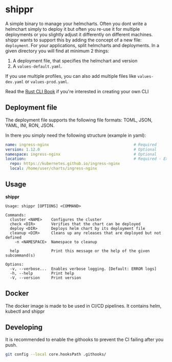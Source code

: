 # shippr
A simple binary to manage your helmcharts.
Often you dont write a helmchart simply to deploy it but often you re-use it for multiple deployments or you slightly adjust it differently on different machines. shippr wants to support this by adding the concept of a new file: `deployment`. For your applications, split helmcharts and deployments. In a given directory you will find at minimum 2 things:
1. A deployment file, that specifies the helmchart and version
2. A `values-default.yaml`.

If you use multiple profiles, you can also add multiple files like `values-dev.yaml` or `values-prod.yaml`.

Read the [Rust CLI Book](https://rust-cli.github.io/book/index.html) if you're interested in creating your own CLI

## Deployment file
The deployment file supports the following file formats: TOML, JSON, YAML, INI, RON, JSON.

In there you simply need the following structure (example in yaml):
```yaml
name: ingress-nginx                                     # Required
version: 1.12.0                                         # Optional
namespace: ingress-nginx                                # Optional
location:                                               # Required - Exactly one
  repo: https://kubernetes.github.io/ingress-nginx
  local: /home/user/charts/ingress-nginx
```

## Usage
**shippr**
```
Usage: shippr [OPTIONS] <COMMAND>

Commands:
  cluster <NAME>    Configures the cluster
  check <DIR>       Verifies that the chart can be deployed
  deploy <DIR>      Deploys helm chart by its deployment file
  cleanup <DIR>     Cleans up any releases that are deployed but not defined
    -n <NAMESPACE>  Namespace to cleanup

  help              Print this message or the help of the given subcommand(s)

Options:
  -v, --verbose...  Enables verbose logging. [Default: ERROR logs]
  -h, --help        Print help
  -V, --version     Print version
```

## Docker
The docker image is made to be used in CI/CD pipelines. It contains helm, kubectl and shippr

## Developing
It is recommended to enable the githooks to prevent the CI failing after you push.
```bash
git config --local core.hooksPath .githooks/
```
